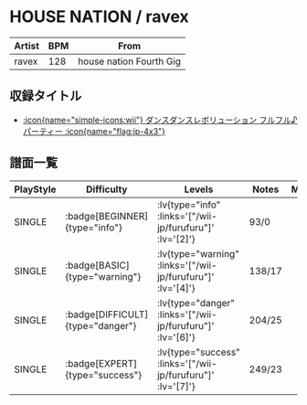 # HOUSE NATION / ravex

|Artist|BPM|From|
|------|---|----|
|ravex|128|house nation Fourth Gig|

## 収録タイトル

- [ :icon{name="simple-icons:wii"} ダンスダンスレボリューション フルフル♪パーティー :icon{name="flag:jp-4x3"} ](/wii-jp/furufuru)

## 譜面一覧

|PlayStyle|Difficulty|Levels|Notes|Movie|
|---------|----------|------|-----|-----|
|SINGLE| :badge[BEGINNER]{type="info"} | :lv{type="info" :links='["/wii-jp/furufuru"]' :lv='[2]'} |93/0||
|SINGLE| :badge[BASIC]{type="warning"} | :lv{type="warning" :links='["/wii-jp/furufuru"]' :lv='[4]'} |138/17||
|SINGLE| :badge[DIFFICULT]{type="danger"} | :lv{type="danger" :links='["/wii-jp/furufuru"]' :lv='[6]'} |204/25||
|SINGLE| :badge[EXPERT]{type="success"} | :lv{type="success" :links='["/wii-jp/furufuru"]' :lv='[7]'} |249/23||
